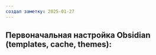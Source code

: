 ```yaml
---
создал заметку: 2025-01-27
---
```

## Первоначальная настройка Obsidian (templates, cache, themes):

